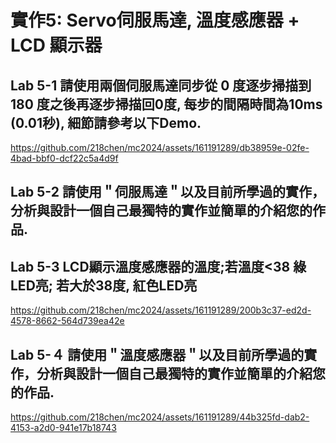 # 實作5: Servo伺服馬達, 溫度感應器 + LCD 顯示器
## Lab 5-1 請使用兩個伺服馬達同步從 0 度逐步掃描到 180 度之後再逐步掃描回0度, 每步的間隔時間為10ms (0.01秒), 細節請參考以下Demo.


https://github.com/218chen/mc2024/assets/161191289/db38959e-02fe-4bad-bbf0-dcf22c5a4d9f

## Lab 5-2 請使用＂伺服馬達＂以及目前所學過的實作，分析與設計一個自己最獨特的實作並簡單的介紹您的作品.



## Lab 5-3 LCD顯示溫度感應器的溫度;若溫度<38 綠LED亮; 若大於38度, 紅色LED亮  

  

https://github.com/218chen/mc2024/assets/161191289/200b3c37-ed2d-4578-8662-564d739ea42e

     

## Lab 5-４ 請使用＂溫度感應器＂以及目前所學過的實作，分析與設計一個自己最獨特的實作並簡單的介紹您的作品.　



https://github.com/218chen/mc2024/assets/161191289/44b325fd-dab2-4153-a2d0-941e17b18743

